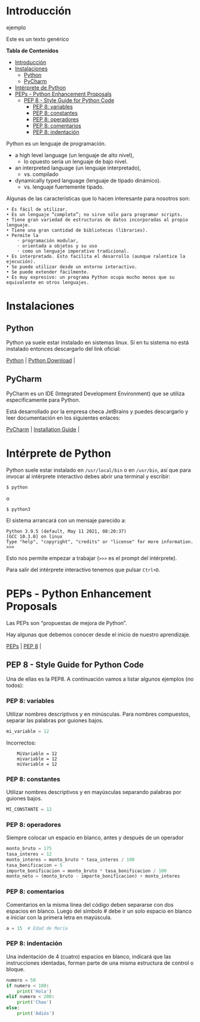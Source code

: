 # Introducción


ejemplo

Este es un texto genérico


**Tabla de Contenidos**

<!-- TOC -->
* [Introducción](#introducción)
* [Instalaciones](#instalaciones)
  * [Python](#python)
  * [PyCharm](#pycharm)
* [Intérprete de Python](#intérprete-de-python)
* [PEPs - Python Enhancement Proposals](#peps---python-enhancement-proposals)
  * [PEP 8 - Style Guide for Python Code](#pep-8---style-guide-for-python-code)
    * [PEP 8: variables](#pep-8-variables)
    * [PEP 8: constantes](#pep-8-constantes)
    * [PEP 8: operadores](#pep-8-operadores)
    * [PEP 8: comentarios](#pep-8-comentarios)
    * [PEP 8: indentación](#pep-8-indentación)
<!-- TOC -->

Python es un lenguaje de programación.

- a high level language (un lenguaje de alto nivel),
  - lo opuesto sería un lenguaje de bajo nivel.
- an interpreted language (un lenguaje interpretado),
  - vs. compilado
- dynamically typed language (lenguaje de tipado dinámico).
  - vs. lenguaje fuertemente tipado.

Algunas de las características que lo hacen interesante para nosotros son:

    • Es fácil de utilizar.
    • Es un lenguaje “completo”; no sirve sólo para programar scripts.
    • Tiene gran variedad de estructuras de datos incorporadas al propio lenguaje.
    • Tiene una gran cantidad de bibliotecas (libraries).
    • Permite la 
        ◦ programación modular, 
        ◦ orientada a objetos y su uso 
        ◦ como un lenguaje imperativo tradicional.
    • Es interpretado. Esto facilita el desarrollo (aunque ralentice la ejecución).
    • Se puede utilizar desde un entorno interactivo.
    • Se puede extender fácilmente.
    • Es muy expresivo: un programa Python ocupa mucho menos que su equivalente en otros lenguajes.
 
# Instalaciones

## Python

Python ya suele estar instalado en sistemas linux. Si en tu sistema no está instalado entonces descargarlo del link oficial:

[Python](https://www.python.org/) | 
[Python Download](https://www.python.org/downloads/) |

## PyCharm

PyCharm es un IDE (Integrated Development Environment) que se utiliza específicamente para Python. 

Está desarrollado por la empresa checa JetBrains y puedes descargarlo y leer documentación en los siguientes enlaces:

[PyCharm](https://www.jetbrains.com/pycharm/) |
[Installation Guide](https://www.jetbrains.com/help/pycharm/installation-guide.html) | 


# Intérprete de Python

Python suele estar instalado en `/usr/local/bin` o en `/usr/bin`, ası́ que para invocar al intérprete interactivo debes abrir una terminal y escribir:

```terminal
$ python
```
o 
```terminal
$ python3
```
El sistema arrancará con un mensaje parecido a:
```terminal
Python 3.9.5 (default, May 11 2021, 08:20:37)
[GCC 10.3.0] on linux
Type "help", "copyright", "credits" or "license" for more information.
>>>
```
Esto nos permite empezar a trabajar (`>>>` es el prompt del intérprete). 

Para salir del intérprete interactivo tenemos que pulsar `Ctrl+D`.

# PEPs - Python Enhancement Proposals

Las PEPs son “propuestas de mejora de Python”.

Hay algunas que debemos conocer desde el inicio de nuestro aprendizaje.

[PEPs](https://www.python.org/dev/peps/) | 
[PEP 8](https://www.python.org/dev/peps/pep-0008/) |


## PEP 8 - Style Guide for Python Code

Una de ellas es la PEP8. A continuación vamos a listar algunos ejemplos (no todos):

### PEP 8: variables

Utilizar nombres descriptivos y en minúsculas. Para nombres compuestos, separar las palabras por guiones bajos.

```python
mi_variable = 12
```
Incorrectos:

		MiVariable = 12
		mivariable = 12
		miVariable = 12

### PEP 8: constantes

Utilizar nombres descriptivos y en mayúsculas separando palabras por guiones bajos. 

```python
MI_CONSTANTE = 12
```

### PEP 8: operadores

Siempre colocar un espacio en blanco, antes y después de un operador

```python
monto_bruto = 175
tasa_interes = 12
monto_interes = monto_bruto * tasa_interes / 100
tasa_bonificacion = 5
importe_bonificacion = monto_bruto * tasa_bonificacion / 100
monto_neto = (monto_bruto - importe_bonificacion) + monto_interes
```

### PEP 8: comentarios

Comentarios en la misma línea del código deben separarse con dos espacios en blanco. Luego del símbolo # debe ir un solo espacio en blanco  e iniciar con la primera letra en mayúscula. 

```python
a = 15  # Edad de María 
```

### PEP 8: indentación

Una indentación de 4 (cuatro) espacios en blanco, indicará que las instrucciones identadas, forman parte de una misma estructura de control o bloque.
```python
numero = 50
if numero < 100:
    print('Hola')
elif numero < 200:
    print('Chao')
else:
    print('Adiós')
```

